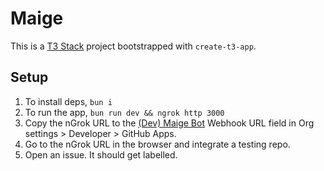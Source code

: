# Maige

This is a [T3 Stack](https://create.t3.gg/) project bootstrapped with `create-t3-app`.

## Setup

1. To install deps, `bun i`
2. To run the app, `bun run dev && ngrok http 3000`
3. Copy the nGrok URL to the [(Dev) Maige Bot](https://github.com/organizations/neat-run/settings/apps/dev-maige-bot) Webhook URL field in Org settings > Developer > GitHub Apps.
4. Go to the nGrok URL in the browser and integrate a testing repo.
5. Open an issue. It should get labelled.
